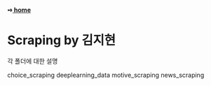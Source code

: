 #### ➺<a href="https://github.com/yoonputer/Team_Project2">  home </a>

# Scraping by 김지현


각 폴더에 대한 설명

choice_scraping
deeplearning_data
motive_scraping
news_scraping
